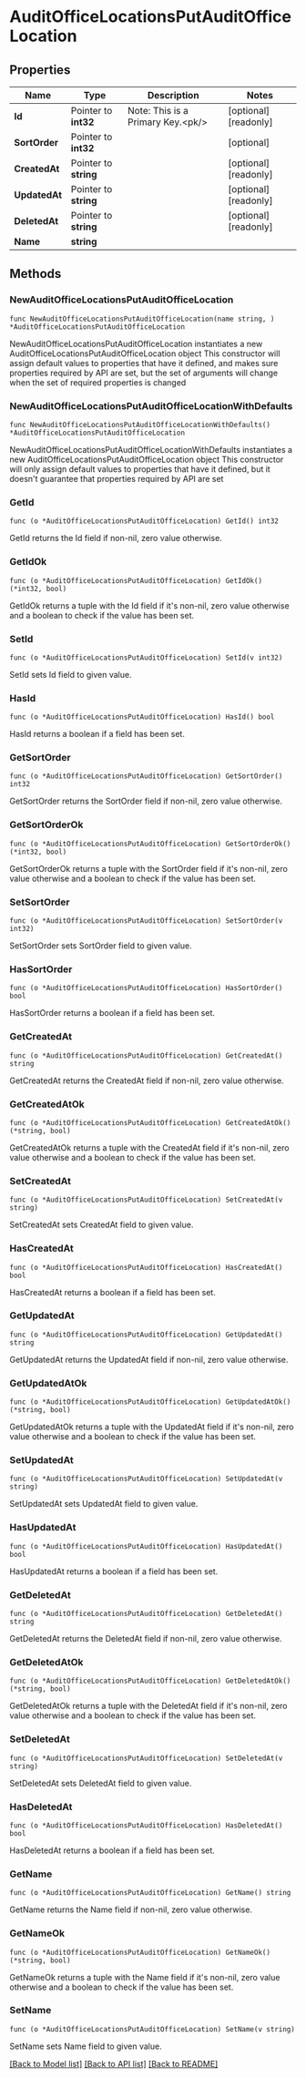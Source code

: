 # AuditOfficeLocationsPutAuditOfficeLocation

## Properties

Name | Type | Description | Notes
------------ | ------------- | ------------- | -------------
**Id** | Pointer to **int32** | Note: This is a Primary Key.&lt;pk/&gt; | [optional] [readonly] 
**SortOrder** | Pointer to **int32** |  | [optional] 
**CreatedAt** | Pointer to **string** |  | [optional] [readonly] 
**UpdatedAt** | Pointer to **string** |  | [optional] [readonly] 
**DeletedAt** | Pointer to **string** |  | [optional] [readonly] 
**Name** | **string** |  | 

## Methods

### NewAuditOfficeLocationsPutAuditOfficeLocation

`func NewAuditOfficeLocationsPutAuditOfficeLocation(name string, ) *AuditOfficeLocationsPutAuditOfficeLocation`

NewAuditOfficeLocationsPutAuditOfficeLocation instantiates a new AuditOfficeLocationsPutAuditOfficeLocation object
This constructor will assign default values to properties that have it defined,
and makes sure properties required by API are set, but the set of arguments
will change when the set of required properties is changed

### NewAuditOfficeLocationsPutAuditOfficeLocationWithDefaults

`func NewAuditOfficeLocationsPutAuditOfficeLocationWithDefaults() *AuditOfficeLocationsPutAuditOfficeLocation`

NewAuditOfficeLocationsPutAuditOfficeLocationWithDefaults instantiates a new AuditOfficeLocationsPutAuditOfficeLocation object
This constructor will only assign default values to properties that have it defined,
but it doesn't guarantee that properties required by API are set

### GetId

`func (o *AuditOfficeLocationsPutAuditOfficeLocation) GetId() int32`

GetId returns the Id field if non-nil, zero value otherwise.

### GetIdOk

`func (o *AuditOfficeLocationsPutAuditOfficeLocation) GetIdOk() (*int32, bool)`

GetIdOk returns a tuple with the Id field if it's non-nil, zero value otherwise
and a boolean to check if the value has been set.

### SetId

`func (o *AuditOfficeLocationsPutAuditOfficeLocation) SetId(v int32)`

SetId sets Id field to given value.

### HasId

`func (o *AuditOfficeLocationsPutAuditOfficeLocation) HasId() bool`

HasId returns a boolean if a field has been set.

### GetSortOrder

`func (o *AuditOfficeLocationsPutAuditOfficeLocation) GetSortOrder() int32`

GetSortOrder returns the SortOrder field if non-nil, zero value otherwise.

### GetSortOrderOk

`func (o *AuditOfficeLocationsPutAuditOfficeLocation) GetSortOrderOk() (*int32, bool)`

GetSortOrderOk returns a tuple with the SortOrder field if it's non-nil, zero value otherwise
and a boolean to check if the value has been set.

### SetSortOrder

`func (o *AuditOfficeLocationsPutAuditOfficeLocation) SetSortOrder(v int32)`

SetSortOrder sets SortOrder field to given value.

### HasSortOrder

`func (o *AuditOfficeLocationsPutAuditOfficeLocation) HasSortOrder() bool`

HasSortOrder returns a boolean if a field has been set.

### GetCreatedAt

`func (o *AuditOfficeLocationsPutAuditOfficeLocation) GetCreatedAt() string`

GetCreatedAt returns the CreatedAt field if non-nil, zero value otherwise.

### GetCreatedAtOk

`func (o *AuditOfficeLocationsPutAuditOfficeLocation) GetCreatedAtOk() (*string, bool)`

GetCreatedAtOk returns a tuple with the CreatedAt field if it's non-nil, zero value otherwise
and a boolean to check if the value has been set.

### SetCreatedAt

`func (o *AuditOfficeLocationsPutAuditOfficeLocation) SetCreatedAt(v string)`

SetCreatedAt sets CreatedAt field to given value.

### HasCreatedAt

`func (o *AuditOfficeLocationsPutAuditOfficeLocation) HasCreatedAt() bool`

HasCreatedAt returns a boolean if a field has been set.

### GetUpdatedAt

`func (o *AuditOfficeLocationsPutAuditOfficeLocation) GetUpdatedAt() string`

GetUpdatedAt returns the UpdatedAt field if non-nil, zero value otherwise.

### GetUpdatedAtOk

`func (o *AuditOfficeLocationsPutAuditOfficeLocation) GetUpdatedAtOk() (*string, bool)`

GetUpdatedAtOk returns a tuple with the UpdatedAt field if it's non-nil, zero value otherwise
and a boolean to check if the value has been set.

### SetUpdatedAt

`func (o *AuditOfficeLocationsPutAuditOfficeLocation) SetUpdatedAt(v string)`

SetUpdatedAt sets UpdatedAt field to given value.

### HasUpdatedAt

`func (o *AuditOfficeLocationsPutAuditOfficeLocation) HasUpdatedAt() bool`

HasUpdatedAt returns a boolean if a field has been set.

### GetDeletedAt

`func (o *AuditOfficeLocationsPutAuditOfficeLocation) GetDeletedAt() string`

GetDeletedAt returns the DeletedAt field if non-nil, zero value otherwise.

### GetDeletedAtOk

`func (o *AuditOfficeLocationsPutAuditOfficeLocation) GetDeletedAtOk() (*string, bool)`

GetDeletedAtOk returns a tuple with the DeletedAt field if it's non-nil, zero value otherwise
and a boolean to check if the value has been set.

### SetDeletedAt

`func (o *AuditOfficeLocationsPutAuditOfficeLocation) SetDeletedAt(v string)`

SetDeletedAt sets DeletedAt field to given value.

### HasDeletedAt

`func (o *AuditOfficeLocationsPutAuditOfficeLocation) HasDeletedAt() bool`

HasDeletedAt returns a boolean if a field has been set.

### GetName

`func (o *AuditOfficeLocationsPutAuditOfficeLocation) GetName() string`

GetName returns the Name field if non-nil, zero value otherwise.

### GetNameOk

`func (o *AuditOfficeLocationsPutAuditOfficeLocation) GetNameOk() (*string, bool)`

GetNameOk returns a tuple with the Name field if it's non-nil, zero value otherwise
and a boolean to check if the value has been set.

### SetName

`func (o *AuditOfficeLocationsPutAuditOfficeLocation) SetName(v string)`

SetName sets Name field to given value.



[[Back to Model list]](../README.md#documentation-for-models) [[Back to API list]](../README.md#documentation-for-api-endpoints) [[Back to README]](../README.md)


